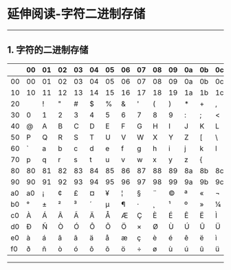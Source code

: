 # 延伸阅读-字符二进制存储

---

## 1. 字符的二进制存储

||00|01|02|03|04|05|06|07|08|09|0a|0b|0c|0d|0e|0f|
|---|---|---|---|---|---|---|---|---|---|---|---|---|---|---|---|---|
|00|00|01|02|03|04|05|06|07|08|09|0a|0b|0c|0d|0e|0f|
|10|10|11|12|13|14|15|16|17|18|19|1a|1b|1c|1d|1e|1f|
|20| |!|"|#|$|%|&|'|(|)|*|+|,|-|.|/|
|30|0|1|2|3|4|5|6|7|8|9|:|;|<|=|>|?|
|40|@|A|B|C|D|E|F|G|H|I|J|K|L|M|N|O|
|50|P|Q|R|S|T|U|V|W|X|Y|Z|[|\ |]|^|_|
|60|`|a|b|c|d|e|f|g|h|i|j|k|l|m|n|o|
|70|p|q|r|s|t|u|v|w|x|y|z|{|||}|~|7f|
|80|80|81|82|83|84|85|86|87|88|89|8a|8b|8c|8d|8e|8f|
|90|90|91|92|93|94|95|96|97|98|99|9a|9b|9c|9d|9e|9f|
|a0|a0|¡|¢|£|¤|¥|¦|§|¨|©|ª|«|¬|­|®|¯|
|b0|°|±|²|³|´|µ|¶|·|¸|¹|º|»|¼|½|¾|¿|
|c0|À|Á|Â|Ã|Ä|Å|Æ|Ç|È|É|Ê|Ë|Ì|Í|Î|Ï|
|d0|Ð|Ñ|Ò|Ó|Ô|Õ|Ö|×|Ø|Ù|Ú|Û|Ü|Ý|Þ|ß|
|e0|à|á|â|ã|ä|å|æ|ç|è|é|ê|ë|ì|í|î|ï|
|f0|ð|ñ|ò|ó|ô|õ|ö|÷|ø|ù|ú|û|ü|ý|þ|ÿ|

---



